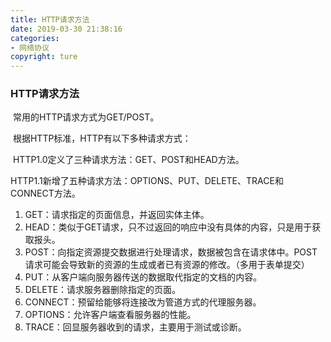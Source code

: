 ```yaml
---
title: HTTP请求方法
date: 2019-03-30 21:38:16
categories: 
- 网络协议
copyright: ture
---
```

### HTTP请求方法

​	常用的HTTP请求方式为GET/POST。

​	根据HTTP标准，HTTP有以下多种请求方式：

​	HTTP1.0定义了三种请求方法：GET、POST和HEAD方法。

​	HTTP1.1新增了五种请求方法：OPTIONS、PUT、DELETE、TRACE和CONNECT方法。

1. GET：请求指定的页面信息，并返回实体主体。
2. HEAD：类似于GET请求，只不过返回的响应中没有具体的内容，只是用于获取报头。
3. POST：向指定资源提交数据进行处理请求，数据被包含在请求体中。POST请求可能会导致新的资源的生成或者已有资源的修改。（多用于表单提交）
4. PUT：从客户端向服务器传送的数据取代指定的文档的内容。
5. DELETE：请求服务器删除指定的页面。
6. CONNECT：预留给能够将连接改为管道方式的代理服务器。
7. OPTIONS：允许客户端查看服务器的性能。
8. TRACE：回显服务器收到的请求，主要用于测试或诊断。